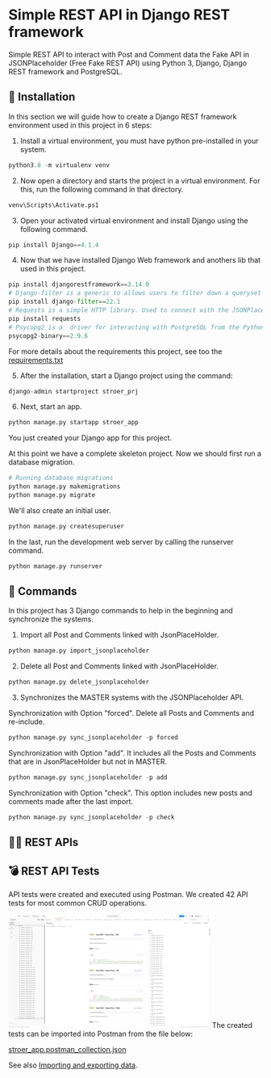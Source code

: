 # Simple REST API in Django REST framework

Simple REST API to interact with Post and Comment data the Fake API in JSONPlaceholder (Free Fake REST API) using Python 3, Django, Django REST framework and PostgreSQL.

## 🚀 Installation

In this section we will guide how to create a Django REST framework environment used in this project in 6 steps:

1. Install a virtual environment, you must have python pre-installed in your system.
```python
python3.8 -m virtualenv venv
```
2. Now open a directory and starts the project in a virtual environment. For this, run the following command in that directory.
```python
venv\Scripts\Activate.ps1
```
3. Open your activated virtual environment and install Django using the following command.
```python
pip install Django==4.1.4
```
4. Now that we have installed Django Web framework and anothers lib that used in this project.
```python
pip install djangorestframework==3.14.0
# Django-filter is a generic to allows users to filter down a queryset based on a model’s fields.
pip install django-filter==22.1
# Requests is a simple HTTP library. Used to connect with the JSONPlaceholder.  
pip install requests
# Psycopg2 is a  driver for interacting with PostgreSQL from the Python. 
psycopg2-binary==2.9.6
```
For more details about the requirements this project, see too the [requirements.txt](https://github.com/ThoberDetofeno/stroer/blob/main/source_code/stroer_prj/requirements.txt)

5. After the installation, start a Django project using the command:
```python
django-admin startproject stroer_prj
```
6. Next, start an app.
```python
python manage.py startapp stroer_app
```
You just created your Django app for this project.

At this point we have a complete skeleton project. 
Now we should first run a database migration. 
```python
# Running database migrations
python manage.py makemigrations
python manage.py migrate
```
We'll also create an initial user. 
```python
python manage.py createsuperuser
```
In the last, run the development web server by calling the runserver command.
```python
python manage.py runserver
```
## :hammer: Commands
In this project has 3 Django commands to help in the beginning and synchronize the systems.

1. Import all Post and Comments linked with JsonPlaceHolder.
```python
python manage.py import_jsonplaceholder
```
2. Delete all Post and Comments linked with JsonPlaceHolder.
```python
python manage.py delete_jsonplaceholder
```
3. Synchronizes the MASTER systems with the JSONPlaceholder API.
   
Synchronization with Option "forced". Delete all Posts and Comments and re-include.
```python
python manage.py sync_jsonplaceholder -p forced
```
Synchronization with Option "add". It includes all the Posts and Comments that are in JsonPlaceHolder but not in MASTER.
```python
python manage.py sync_jsonplaceholder -p add
```
Synchronization with Option "check". This option includes new posts and comments made after the last import.
```python
python manage.py sync_jsonplaceholder -p check
```
## 🏃‍♂️ REST APIs

## :bomb: REST API Tests
API tests were created and executed using Postman. We created 42 API tests for most common CRUD operations.

<img src="docs/postman_tests.png" alt="drawing" width="400"/> 
The created tests can be imported into Postman from the file below:

[stroer_app.postman_collection.json](https://github.com/ThoberDetofeno/stroer/blob/main/test/stroer_app.postman_collection.json)

See also <a href="https://learning.postman.com/docs/getting-started/importing-and-exporting-data/">Importing and exporting data</a>.

